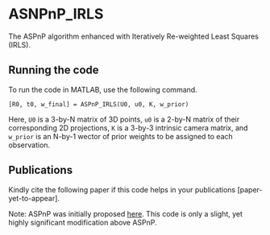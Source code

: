 # ASNPnP_IRLS

The ASPnP algorithm enhanced with Iteratively Re-weighted Least Squares (IRLS).


## Running the code

To run the code in MATLAB, use the following command.

```
[R0, t0, w_final] = ASPnP_IRLS(U0, u0, K, w_prior)
```

Here, `U0` is a 3-by-N matrix of 3D points, `u0` is a 2-by-N matrix of their corresponding 2D projections, `K` is a 3-by-3 intrinsic camera matrix, and `w_prior` is an N-by-1 wector of prior weights to be assigned to each observation.


## Publications

Kindly cite the following paper if this code helps in your publications [paper-yet-to-appear].

Note: ASPnP was initially proposed [here](http://www2.maths.lth.se/vision/publdb/reports/pdf/zheng-kuang-etal-iiccvi-13.pdf). This code is only a slight, yet highly significant modification above ASPnP.

